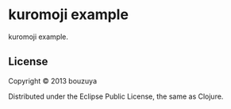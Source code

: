 # kuromoji example

kuromoji example.

## License

Copyright © 2013 bouzuya

Distributed under the Eclipse Public License, the same as Clojure.
